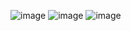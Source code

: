![image](https://github.com/arasniewiczMarcin/macd-rate/assets/114569001/6f6f5632-7387-4fab-804f-4039765e6e46)
![image](https://github.com/arasniewiczMarcin/macd-rate/assets/114569001/c0c57db6-354e-4151-9ef5-e3e7b5b2a17c)
![image](https://github.com/arasniewiczMarcin/macd-rate/assets/114569001/9f70e35d-0d23-4b43-908a-ff5bd9b609b7)
